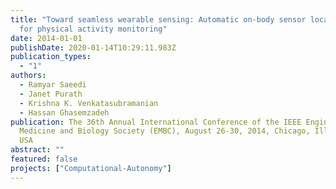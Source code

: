 ```yaml
---
title: "Toward seamless wearable sensing: Automatic on-body sensor localization
  for physical activity monitoring"
date: 2014-01-01
publishDate: 2020-01-14T10:29:11.983Z
publication_types:
  - "1"
authors:
  - Ramyar Saeedi
  - Janet Purath
  - Krishna K. Venkatasubramanian
  - Hassan Ghasemzadeh
publication: The 36th Annual International Conference of the IEEE Engineering in
  Medicine and Biology Society (EMBC), August 26-30, 2014, Chicago, Illinois,
  USA
abstract: ""
featured: false
projects: ["Computational-Autonomy"]
---
```

